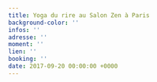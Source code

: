 ```yaml
---
title: Yoga du rire au Salon Zen à Paris
background-color: ''
infos: ''
adresse: ''
moment: ''
lien: ''
booking: ''
date: 2017-09-20 00:00:00 +0000
---
```

